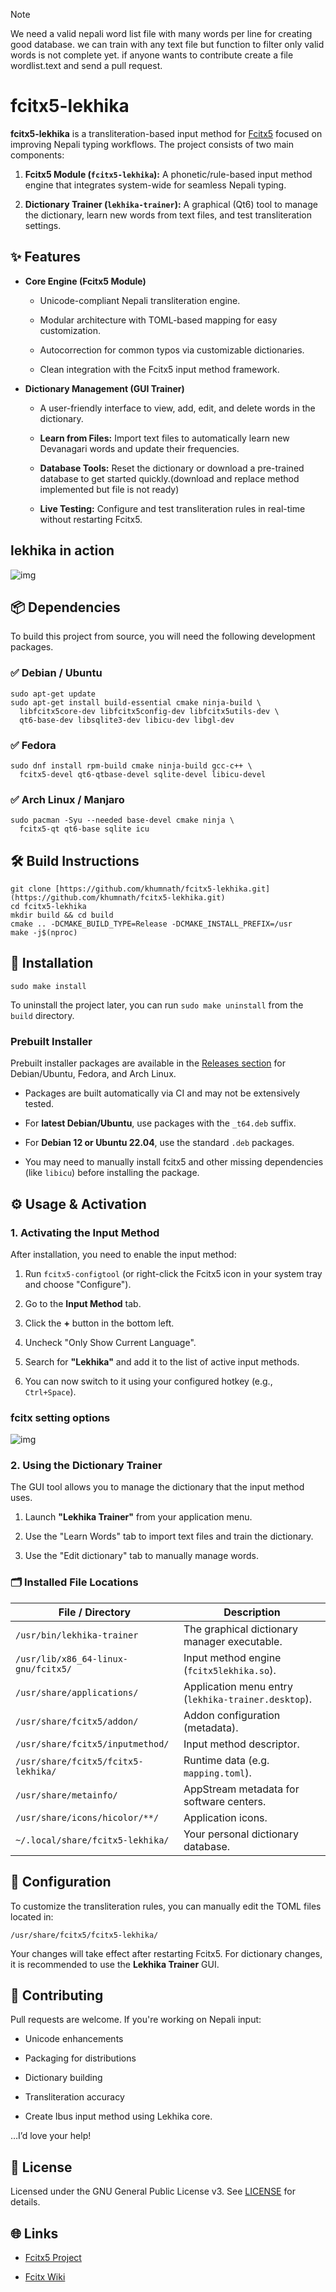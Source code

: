 > [!NOTE]  
> We need a valid nepali word list file with many words per line for creating good database.
> we can train with any text file but function to filter only valid words is not complete yet.
> if anyone wants to contribute create a file wordlist.text and send a pull request.

# fcitx5-lekhika

**fcitx5-lekhika** is a transliteration-based input method for [Fcitx5](https://github.com/fcitx/fcitx5 "null") focused on improving Nepali typing workflows. The project consists of two main components:

1.  **Fcitx5 Module (`fcitx5-lekhika`):** A phonetic/rule-based input method engine that integrates system-wide for seamless Nepali typing.
    
2.  **Dictionary Trainer (`lekhika-trainer`):** A graphical (Qt6) tool to manage the dictionary, learn new words from text files, and test transliteration settings.
    

## ✨ Features

-   **Core Engine (Fcitx5 Module)**
    
    -   Unicode-compliant Nepali transliteration engine.
        
    -   Modular architecture with TOML-based mapping for easy customization.
        
    -   Autocorrection for common typos via customizable dictionaries.
        
    -   Clean integration with the Fcitx5 input method framework.
        
-   **Dictionary Management (GUI Trainer)**
    
    -   A user-friendly interface to view, add, edit, and delete words in the dictionary.
        
    -   **Learn from Files:** Import text files to automatically learn new Devanagari words and update their frequencies.
        
    -   **Database Tools:** Reset the dictionary or download a pre-trained database to get started quickly.(download and replace method implemented but file is not ready)
        
    -   **Live Testing:** Configure and test transliteration rules in real-time without restarting Fcitx5.

## lekhika in action
![img](https://raw.githubusercontent.com/khumnath/fcitx5-lekhika/main/data/Screenshot_fcitx5-lekhika_20250912125709.png)
        

## 📦 Dependencies

To build this project from source, you will need the following development packages.

### ✅ Debian / Ubuntu

```
sudo apt-get update
sudo apt-get install build-essential cmake ninja-build \
  libfcitx5core-dev libfcitx5config-dev libfcitx5utils-dev \
  qt6-base-dev libsqlite3-dev libicu-dev libgl-dev

```

### ✅ Fedora

```
sudo dnf install rpm-build cmake ninja-build gcc-c++ \
  fcitx5-devel qt6-qtbase-devel sqlite-devel libicu-devel

```

### ✅ Arch Linux / Manjaro

```
sudo pacman -Syu --needed base-devel cmake ninja \
  fcitx5-qt qt6-base sqlite icu

```

## 🛠️ Build Instructions

```
git clone [https://github.com/khumnath/fcitx5-lekhika.git](https://github.com/khumnath/fcitx5-lekhika.git)
cd fcitx5-lekhika
mkdir build && cd build
cmake .. -DCMAKE_BUILD_TYPE=Release -DCMAKE_INSTALL_PREFIX=/usr
make -j$(nproc)

```

## 🚀 Installation

```
sudo make install

```

To uninstall the project later, you can run `sudo make uninstall` from the `build` directory.

### Prebuilt Installer

Prebuilt installer packages are available in the [Releases section](https://github.com/khumnath/fcitx5-lekhika/releases "null") for Debian/Ubuntu, Fedora, and Arch Linux.

-   Packages are built automatically via CI and may not be extensively tested.
    
-   For **latest Debian/Ubuntu**, use packages with the `_t64.deb` suffix.
    
-   For **Debian 12 or Ubuntu 22.04**, use the standard `.deb` packages.
    
-   You may need to manually install fcitx5 and other missing dependencies (like `libicu`) before installing the package.
    

## ⚙️ Usage & Activation

### 1. Activating the Input Method

After installation, you need to enable the input method:

1.  Run `fcitx5-configtool` (or right-click the Fcitx5 icon in your system tray and choose "Configure").
    
2.  Go to the **Input Method** tab.
    
3.  Click the **+** button in the bottom left.
    
4.  Uncheck "Only Show Current Language".
    
5.  Search for **"Lekhika"** and add it to the list of active input methods.
    
6.  You can now switch to it using your configured hotkey (e.g., `Ctrl+Space`).

### fcitx setting options 
![img](https://raw.githubusercontent.com/khumnath/fcitx5-lekhika/main/data/Screenshot_fcitx5-config_lekhika_20250912130028.png)
    

### 2. Using the Dictionary Trainer

The GUI tool allows you to manage the dictionary that the input method uses.

1.  Launch **"Lekhika Trainer"** from your application menu.
    
2.  Use the "Learn Words" tab to import text files and train the dictionary.
    
3.  Use the "Edit dictionary" tab to manually manage words.
    


### 🗂️ Installed File Locations

| **File / Directory**                            | **Description**                                           |
|--------------------------------------------------|-----------------------------------------------------------|
| `/usr/bin/lekhika-trainer`                      | The graphical dictionary manager executable.              |
| `/usr/lib/x86_64-linux-gnu/fcitx5/`             | Input method engine (`fcitx5lekhika.so`).                 |
| `/usr/share/applications/`                      | Application menu entry (`lekhika-trainer.desktop`).       |
| `/usr/share/fcitx5/addon/`                      | Addon configuration (metadata).                          |
| `/usr/share/fcitx5/inputmethod/`                | Input method descriptor.                                 |
| `/usr/share/fcitx5/fcitx5-lekhika/`             | Runtime data (e.g. `mapping.toml`).                      |
| `/usr/share/metainfo/`                          | AppStream metadata for software centers.                 |
| `/usr/share/icons/hicolor/**/`                  | Application icons.                                       |
| `~/.local/share/fcitx5-lekhika/`                | Your personal dictionary database.                       |


## 🧩 Configuration

To customize the transliteration rules, you can manually edit the TOML files located in:

```
/usr/share/fcitx5/fcitx5-lekhika/

```

Your changes will take effect after restarting Fcitx5. For dictionary changes, it is recommended to use the **Lekhika Trainer** GUI.

## 🤝 Contributing

Pull requests are welcome. If you're working on Nepali input:

-   Unicode enhancements
    
-   Packaging for distributions
    
-   Dictionary building
    
-   Transliteration accuracy
    
-   Create Ibus input method using Lekhika core.
    

…I’d love your help!

## 📜 License

Licensed under the GNU General Public License v3. See [LICENSE](https://www.gnu.org/licenses/gpl-3.0.html "null") for details.

## 🌐 Links

-   [Fcitx5 Project](https://github.com/fcitx/fcitx5 "null")
    
-   [Fcitx Wiki](https://fcitx-im.org/wiki/ "null")
